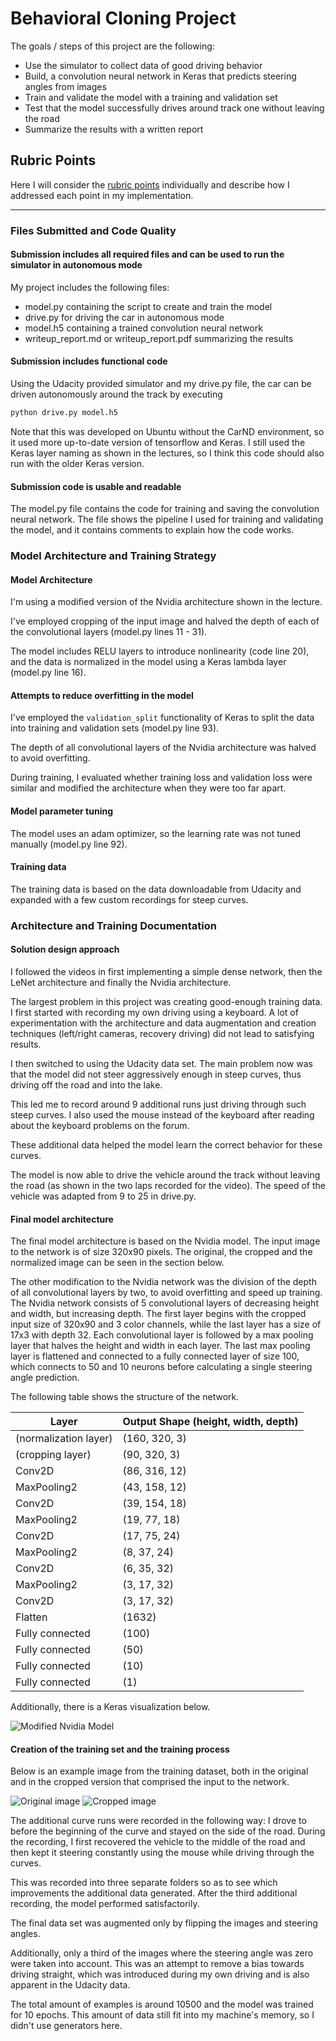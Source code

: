 # **Behavioral Cloning Project**

[//]: # (Image References)

[model]: ./images/model.png "Modified Nvidia Model"
[original]: ./images/example_image.png "An example image"
[cropped]: ./images/example_image_cropped.png "Cropped version of the example image"

The goals / steps of this project are the following:
* Use the simulator to collect data of good driving behavior
* Build, a convolution neural network in Keras that predicts steering angles from images
* Train and validate the model with a training and validation set
* Test that the model successfully drives around track one without leaving the road
* Summarize the results with a written report


## Rubric Points
Here I will consider the [rubric points](https://review.udacity.com/#!/rubrics/432/view) individually and describe how I addressed each point in my implementation.  

---
### Files Submitted and Code Quality

#### Submission includes all required files and can be used to run the simulator in autonomous mode

My project includes the following files:
* model.py containing the script to create and train the model
* drive.py for driving the car in autonomous mode
* model.h5 containing a trained convolution neural network 
* writeup_report.md or writeup_report.pdf summarizing the results

#### Submission includes functional code
Using the Udacity provided simulator and my drive.py file, the car can be driven autonomously around the track by executing 
```sh
python drive.py model.h5
```

Note that this was developed on Ubuntu without the CarND environment, so it used more up-to-date version of tensorflow and Keras.
I still used the Keras layer naming as shown in the lectures, so I think this code should also run with the older Keras version.

#### Submission code is usable and readable

The model.py file contains the code for training and saving the convolution neural network. The file shows the pipeline I used for training and validating the model, and it contains comments to explain how the code works.

### Model Architecture and Training Strategy

#### Model Architecture

I'm using a modified version of the Nvidia architecture shown in the lecture.

I've employed cropping of the input image and halved the depth of each of the convolutional layers (model.py lines 11 - 31).

The model includes RELU layers to introduce nonlinearity (code line 20), and the data is normalized in the model using a Keras lambda layer (model.py line 16). 

#### Attempts to reduce overfitting in the model

I've employed the `validation_split` functionality of Keras to split the data into training and validation sets (model.py line 93).

The depth of all convolutional layers of the Nvidia architecture was halved to avoid overfitting.

During training, I evaluated whether training loss and validation loss were similar and modified the architecture when they were too far apart.

#### Model parameter tuning

The model uses an adam optimizer, so the learning rate was not tuned manually (model.py line 92).

#### Training data

The training data is based on the data downloadable from Udacity and expanded with a few custom recordings for steep curves.

### Architecture and Training Documentation

#### Solution design approach

I followed the videos in first implementing a simple dense network, then the LeNet architecture and finally the Nvidia architecture.

The largest problem in this project was creating good-enough training data. I first started with recording my own driving using a keyboard.
A lot of experimentation with the architecture and data augmentation and creation techniques (left/right cameras, recovery driving) did not lead to satisfying results.

I then switched to using the Udacity data set. The main problem now was that the model did not steer aggressively enough in steep curves, thus driving off the road and into the lake.

This led me to record around 9 additional runs just driving through such steep curves.
I also used the mouse instead of the keyboard after reading about the keyboard problems on the forum.

These additional data helped the model learn the correct behavior for these curves.

The model is now able to drive the vehicle around the track without leaving the road (as shown in the two laps recorded for the video).
The speed of the vehicle was adapted from 9 to 25 in drive.py.

#### Final model architecture

The final model architecture is based on the Nvidia model.
The input image to the network is of size 320x90 pixels.
The original, the cropped and the normalized image can be seen in the section below.

The other modification to the Nvidia network was the division of the depth of all convolutional layers by two, to avoid overfitting and speed up training.
The Nvidia network consists of 5 convolutional layers of decreasing height and width, but increasing depth.
The first layer begins with the cropped input size of 320x90 and 3 color channels, while the last layer has a size of 17x3 with depth 32.
Each convolutional layer is followed by a max pooling layer that halves the height and width in each layer.
The last max pooling layer is flattened and connected to a fully connected layer of size 100, which connects to 50 and 10 neurons before calculating a single steering angle prediction.

The following table shows the structure of the network.

|Layer                  | Output Shape (height, width, depth) |           
|-----------------------|-------------------------------------|
|(normalization layer)  | (160, 320, 3)                       |     
|(cropping layer)       | (90, 320, 3)                        |     
|Conv2D                 | (86, 316, 12)                       |     
|MaxPooling2            | (43, 158, 12)                       |     
|Conv2D                 | (39, 154, 18)                       |     
|MaxPooling2            | (19, 77, 18)                        |     
|Conv2D                 | (17, 75, 24)                        |     
|MaxPooling2            | (8, 37, 24)                         |     
|Conv2D                 | (6, 35, 32)                         |     
|MaxPooling2            | (3, 17, 32)                         |     
|Conv2D                 | (3, 17, 32)                         |     
|Flatten                | (1632)                              |     
|Fully connected        | (100)                               |     
|Fully connected        | (50)                                |     
|Fully connected        | (10)                                |     
|Fully connected        | (1)                                 |     

Additionally, there is a Keras visualization below.

![Modified Nvidia Model][model]

#### Creation of the training set and the training process

Below is an example image from the training dataset, both in the original and in the cropped version that comprised the input to the network.

![Original image][original]
![Cropped image][cropped]

The additional curve runs were recorded in the following way:
I drove to before the beginning of the curve and stayed on the side of the road. 
During the recording, I first recovered the vehicle to the middle of the road and then kept it steering constantly using the mouse while driving through the curves.

This was recorded into three separate folders so as to see which improvements the additional data generated.
After the third additional recording, the model performed satisfactorily.

The final data set was augmented only by flipping the images and steering angles.

Additionally, only a third of the images where the steering angle was zero were taken into account.
This was an attempt to remove a bias towards driving straight, which was introduced during my own driving and is also apparent in the Udacity data.

The total amount of examples is around 10500 and the model was trained for 10 epochs.
This amount of data still fit into my machine's memory, so I didn't use generators here.


